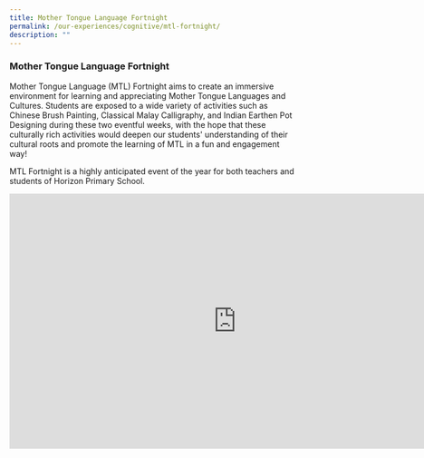 ```yaml
---
title: Mother Tongue Language Fortnight
permalink: /our-experiences/cognitive/mtl-fortnight/
description: ""
---
```


### **Mother Tongue Language Fortnight**
Mother Tongue Language (MTL) Fortnight aims to create an immersive environment for learning and appreciating Mother Tongue Languages and Cultures. Students are exposed to a wide variety of activities such as Chinese Brush Painting, Classical Malay Calligraphy, and Indian Earthen Pot Designing during these two eventful weeks, with the hope that these culturally rich activities would deepen our students' understanding of their cultural roots and promote the learning of MTL in a fun and engagement way!

MTL Fortnight is a highly anticipated event of the year for both teachers and students of Horizon Primary School.

<iframe allowfullscreen="true" height="450" width="800" frameborder="0" src="https://docs.google.com/presentation/d/e/2PACX-1vSwmqyn12fqw5P-NOgPEF5iqWJVFtgb7M7OJkihEk1VgA7QUNtCIkN1YpMoHHkBwuN0qFxR1ZOAJyEC/embed?start=false&amp;loop=false&amp;delayms=3000"></iframe>